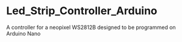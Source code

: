 # Led_Strip_Controller_Arduino
A controller for a neopixel WS2812B designed to be programmed on Arduino Nano
